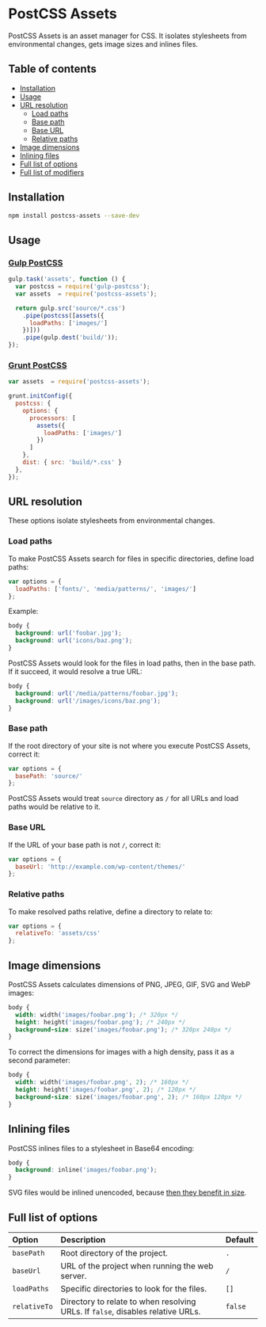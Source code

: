 PostCSS Assets
==============

PostCSS Assets is an asset manager for CSS. It isolates stylesheets from environmental changes, gets image sizes and inlines files.

Table of contents
-----------------

* [Installation](#installation)
* [Usage](#usage)
* [URL resolution](#url-resolution)
  * [Load paths](#load-paths)
  * [Base path](#base-path)
  * [Base URL](#base-url)
  * [Relative paths](#relative-paths)
* [Image dimensions](#image-dimensions)
* [Inlining files](#inlining-files)
* [Full list of options](#full-list-of-options)
* [Full list of modifiers](#full-list-of-modifiers)

Installation
------------

```bash
npm install postcss-assets --save-dev
```

Usage
-----

### [Gulp PostCSS](https://github.com/w0rm/gulp-postcss)

```js
gulp.task('assets', function () {
  var postcss = require('gulp-postcss');
  var assets  = require('postcss-assets');

  return gulp.src('source/*.css')
    .pipe(postcss([assets({
      loadPaths: ['images/']
    })]))
    .pipe(gulp.dest('build/'));
});
```

### [Grunt PostCSS](https://github.com/nDmitry/grunt-postcss)

```js
var assets  = require('postcss-assets');

grunt.initConfig({
  postcss: {
    options: {
      processors: [
        assets({
          loadPaths: ['images/']
        })
      ]
    },
    dist: { src: 'build/*.css' }
  },
});
```

URL resolution
--------------

These options isolate stylesheets from environmental changes.

### Load paths

To make PostCSS Assets search for files in specific directories, define load paths:

```js
var options = {
  loadPaths: ['fonts/', 'media/patterns/', 'images/']
};
```

Example:

```css
body {
  background: url('foobar.jpg');
  background: url('icons/baz.png');
}
```

PostCSS Assets would look for the files in load paths, then in the base path. If it succeed, it would resolve a true URL:

```css
body {
  background: url('/media/patterns/foobar.jpg');
  background: url('/images/icons/baz.png');
}
```

### Base path

If the root directory of your site is not where you execute PostCSS Assets, correct it:

```js
var options = {
  basePath: 'source/'
};
```

PostCSS Assets would treat `source` directory as `/` for all URLs and load paths would be relative to it.

### Base URL

If the URL of your base path is not `/`, correct it:

```js
var options = {
  baseUrl: 'http://example.com/wp-content/themes/'
};
```

### Relative paths

To make resolved paths relative, define a directory to relate to:

```js
var options = {
  relativeTo: 'assets/css'
};
```

Image dimensions
----------------

PostCSS Assets calculates dimensions of PNG, JPEG, GIF, SVG and WebP images:

```css
body {
  width: width('images/foobar.png'); /* 320px */
  height: height('images/foobar.png'); /* 240px */
  background-size: size('images/foobar.png'); /* 320px 240px */
}
```

To correct the dimensions for images with a high density, pass it as a second parameter:

```css
body {
  width: width('images/foobar.png', 2); /* 160px */
  height: height('images/foobar.png', 2); /* 120px */
  background-size: size('images/foobar.png', 2); /* 160px 120px */
}
```

Inlining files
--------------

PostCSS inlines files to a stylesheet in Base64 encoding:

```css
body {
  background: inline('images/foobar.png');
}
```

SVG files would be inlined unencoded, because [then they benefit in size](http://css-tricks.com/probably-dont-base64-svg/).

Full list of options
--------------------

| Option           | Description                                                                     | Default |
|:-----------------|:--------------------------------------------------------------------------------|:--------|
| `basePath`       | Root directory of the project.                                                  | `.`     |
| `baseUrl`        | URL of the project when running the web server.                                 | `/`     |
| `loadPaths`      | Specific directories to look for the files.                                     | `[]`    |
| `relativeTo`     | Directory to relate to when resolving URLs. If `false`, disables relative URLs. | `false` |
